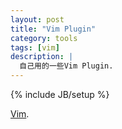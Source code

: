 ```yaml
---
layout: post
title: "Vim Plugin"
category: tools 
tags: [vim]
description: |
  自己用的一些Vim Plugin. 
---
```

{% include JB/setup %}

[Vim](http://www.vim.org/).
